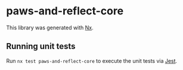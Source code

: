 # paws-and-reflect-core

This library was generated with [Nx](https://nx.dev).

## Running unit tests

Run `nx test paws-and-reflect-core` to execute the unit tests via [Jest](https://jestjs.io).
